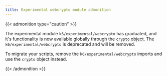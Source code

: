 ```yaml
---
title: Experimental webcrypto module admonition
---
```


{{< admonition type="caution" >}}

The experimental module `k6/experimental/webcrypto` has graduated, and it's functionality is now available globally through the [`crypto` object](https://grafana.com/docs/k6/<K6_VERSION>/javascript-api/crypto). The `k6/experimental/webcrypto` is deprecated and will be removed.

To migrate your scripts, remove the `k6/experimental/webcrypto` imports and use the `crypto` object instead.

{{< /admonition >}}
